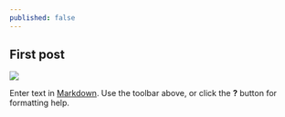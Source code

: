 ```yaml
---
published: false
---
```

## First post
![]({{site.baseurl}}/)

Enter text in [Markdown](http://daringfireball.net/projects/markdown/). Use the toolbar above, or click the **?** button for formatting help.
